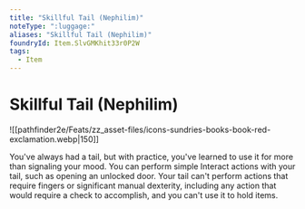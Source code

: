 ```yaml
---
title: "Skillful Tail (Nephilim)"
noteType: ":luggage:"
aliases: "Skillful Tail (Nephilim)"
foundryId: Item.SlvGMKhit33r0P2W
tags:
  - Item
---
```


# Skillful Tail (Nephilim)
![[pathfinder2e/Feats/zz_asset-files/icons-sundries-books-book-red-exclamation.webp|150]]

You've always had a tail, but with practice, you've learned to use it for more than signaling your mood. You can perform simple Interact actions with your tail, such as opening an unlocked door. Your tail can't perform actions that require fingers or significant manual dexterity, including any action that would require a check to accomplish, and you can't use it to hold items.
